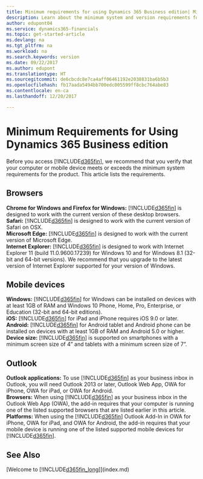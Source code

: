 ```yaml
---
title: Minimum requirements for using Dynamics 365 Business edition| Microsoft Docs
description: Learn about the minimum system and version requirements for using Dynamics 365 Business edition.
author: edupont04
ms.service: dynamics365-financials
ms.topic: get-started-article
ms.devlang: na
ms.tgt_pltfrm: na
ms.workload: na
ms.search.keywords: version
ms.date: 09/22/2017
ms.author: edupont
ms.translationtype: HT
ms.sourcegitcommit: de6cbcdc8e7ca4aff06461192e2038831ba6b5b3
ms.openlocfilehash: fb17aada5494bb700edc005599ff8cbc764abe83
ms.contentlocale: en-ca
ms.lasthandoff: 12/20/2017

---
```

# <a name="minimum-requirements-for-using-dynamics-365-business-edition"></a>Minimum Requirements for Using Dynamics 365 Business edition
Before you access [!INCLUDE[d365fin](includes/d365fin_md.md)], we recommend that you verify that your computer or mobile device meets or exceeds the minimum system requirements for the product. This article lists the requirements.  

## <a name="browsers"></a>Browsers
**Chrome for Windows and Firefox for Windows:** [!INCLUDE[d365fin](includes/d365fin_md.md)] is designed to work with the current version of these desktop browsers.  
**Safari:** [!INCLUDE[d365fin](includes/d365fin_md.md)] is designed to work with the current version of Safari on OSX.  
**Microsoft Edge:** [!INCLUDE[d365fin](includes/d365fin_md.md)] is designed to work with the current version of Microsoft Edge.  
**Internet Explorer:** [!INCLUDE[d365fin](includes/d365fin_md.md)] is designed to work with Internet Explorer 11 (build 11.0.9600.17239) for Windows 10 and for Windows 8.1 (32-bit and 64-bit versions). We recommend that you upgrade to the latest version of Internet Explorer supported for your version of Windows.  

## <a name="mobile-devices"></a>Mobile devices
**Windows:** [!INCLUDE[d365fin](includes/d365fin_md.md)] for Windows can be installed on devices with at least 1GB of RAM and Windows 10 Phone, Home, Pro, Enterprise, or Education (32-bit and 64-bit editions).  
**iOS:** [!INCLUDE[d365fin](includes/d365fin_md.md)] for iPad and iPhone requires iOS 9.0 or later.  
**Android:** [!INCLUDE[d365fin](includes/d365fin_md.md)] for Android tablet and Android phone can be installed on devices with at least 1GB of RAM and Android 5.0 or higher.  
**Device size:** [!INCLUDE[d365fin](includes/d365fin_md.md)] is supported on smartphones with a minimum screen size of 4” and tablets with a minimum screen size of 7”.  

## <a name="outlook"></a>Outlook
**Outlook applications:** To use [!INCLUDE[d365fin](includes/d365fin_md.md)] as your business inbox in Outlook, you will need Outlook 2013 or later, Outlook Web App, OWA for iPhone, OWA for iPad, or OWA for Android.  
**Browsers:** When using [!INCLUDE[d365fin](includes/d365fin_md.md)] as your business inbox in the Outlook Web App (OWA), the add-in requires that your computer is running one of the listed supported browsers that are listed earlier in this article.  
**Platforms:** When using the [!INCLUDE[d365fin](includes/d365fin_md.md)] Outlook Add-In in OWA for iPhone, OWA for iPad, and OWA for Android, the add-in requires that your mobile device is running one of the listed supported mobile devices for [!INCLUDE[d365fin](includes/d365fin_md.md)].  

## <a name="see-also"></a>See Also
[Welcome to [!INCLUDE[d365fin_long](includes/d365fin_long_md.md)]](index.md)  


